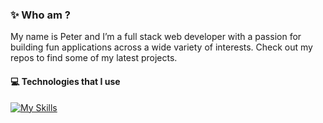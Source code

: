 ### ✨ Who am ?

My name is Peter and I’m a full stack web developer with a passion for building fun applications across a wide variety of interests. Check out my repos to find some of my latest projects.

#### 💻 Technologies that I use

[![My Skills](https://skillicons.dev/icons?i=git,vscode,html,css,js,nodejs,express,mongodb,tailwind,bootstrap,react,ai&perline=12)](https://skillicons.dev)
